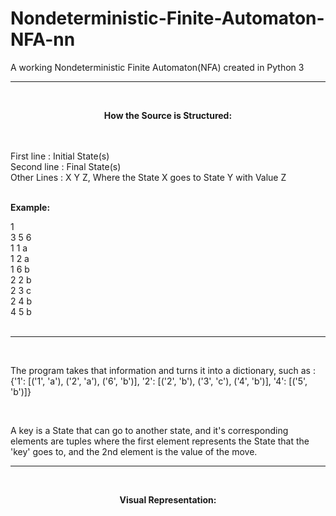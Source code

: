 # Nondeterministic-Finite-Automaton-NFA-nn
A working Nondeterministic Finite Automaton(NFA) created in Python 3
_________________
<br>
<p align="center">
<b> How the Source is Structured: </b>
</p>

<br>

<br>
First line : Initial State(s)
<br>
Second line : Final State(s)
<br>
Other Lines : X Y Z, Where the State X goes to State Y with Value Z<br>

<br>

<b>Example:</b> 
<br>

1 <br>
3 5 6 <br>
1 1 a <br>
1 2 a <br>
1 6 b <br>
2 2 b <br>
2 3 c <br>
2 4 b <br>
4 5 b <br>
<br>
________________
<br>

The program takes that information and turns it into a dictionary, such as : {'1': [('1', 'a'), ('2', 'a'), ('6', 'b')], '2': [('2', 'b'), ('3', 'c'), ('4', 'b')], '4': [('5', 'b')]}
<br>


<br>

A key is a State that can go to another state, and it's corresponding elements are tuples where the first element represents the State that the 'key' goes to, and the 2nd element is the value of the move.
<br>

________________
<br>
<p align="center">
<b>Visual Representation:</b>
 </p>
